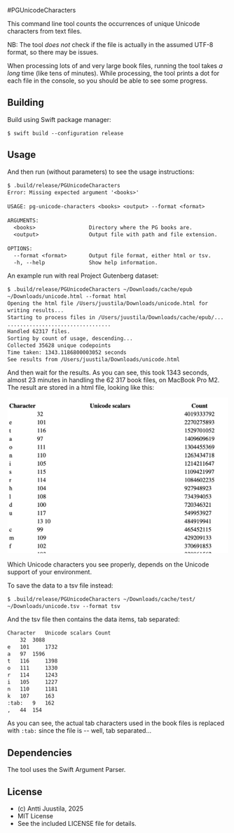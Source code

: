 #PGUnicodeCharacters

This command line tool counts the occurrences of unique Unicode characters from text files.

NB: The tool *does not* check if the file is actually in the assumed UTF-8 format, so there may be issues.

When processing lots of and very large book files, running the tool takes *a long* time (like tens of minutes). While processing, the tool prints a dot for each file in the console, so you should be able to see some progress.

## Building

Build using Swift package manager:

```console
$ swift build --configuration release
```

## Usage

And then run (without parameters) to see the usage instructions:

```console
$ .build/release/PGUnicodeCharacters                                                               
Error: Missing expected argument '<books>'

USAGE: pg-unicode-characters <books> <output> --format <format>

ARGUMENTS:
  <books>                 Directory where the PG books are.
  <output>                Output file with path and file extension.

OPTIONS:
  --format <format>       Output file format, either html or tsv.
  -h, --help              Show help information.
```
 
An example run with real Project Gutenberg dataset:

```console
$ .build/release/PGUnicodeCharacters ~/Downloads/cache/epub ~/Downloads/unicode.html --format html 
Opening the html file /Users/juustila/Downloads/unicode.html for writing results...
Starting to process files in /Users/juustila/Downloads/cache/epub/...
.................................
Handled 62317 files.
Sorting by count of usage, descending...
Collected 35628 unique codepoints
Time taken: 1343.1186800003052 seconds
See results from /Users/juustila/Downloads/unicode.html
```

And then wait for the results. As you can see, this took 1343 seconds, almost 23 minutes in handling the 62 317 book files, on MacBook Pro M2. The result are stored in a html file, looking like this:

![Screenshot of the partial html page](html-screenshot.png)

Which Unicode characters you see properly, depends on the Unicode support of your environment.

To save the data to a tsv file instead:

```console
$ .build/release/PGUnicodeCharacters ~/Downloads/cache/test/ ~/Downloads/unicode.tsv --format tsv
```
And the tsv file then contains the data items, tab separated:

```
Character	Unicode scalars	Count
 	32 	3088
e	101 	1732
a	97 	1596
t	116 	1398
o	111 	1330
r	114 	1243
i	105 	1227
n	110 	1181
k	107 	163
:tab:	9 	162
,	44 	154
```
As you can see, the actual tab characters used in the book files is replaced with `:tab:` since the file is -- well, tab separated...

## Dependencies

The tool uses the Swift Argument Parser.

## License

* (c) Antti Juustila, 2025
* MIT License
* See the included LICENSE file for details.
